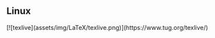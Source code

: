 
<section id="linux">
  <div class="grid-wrapper">
    <!-- <div class="logo"></div> -->
    <h1>Linux</h1>
    <div data-markdown class="content" style="margin: auto; width: 800px;">
        [![texlive](assets/img/LaTeX/texlive.png)](https://www.tug.org/texlive/)
    </div>
  </div>
</section>
